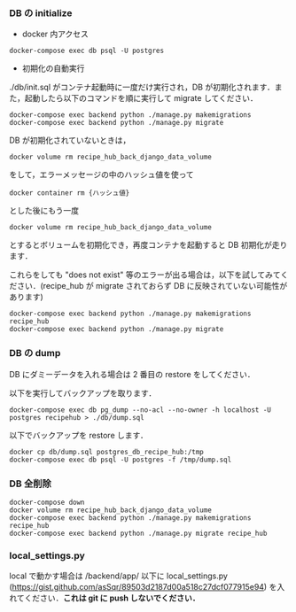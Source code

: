 ### DB の initialize

- docker 内アクセス

```
docker-compose exec db psql -U postgres
```

- 初期化の自動実行

./db/init.sql がコンテナ起動時に一度だけ実行され，DB が初期化されます．また，起動したら以下のコマンドを順に実行して migrate してください．

```
docker-compose exec backend python ./manage.py makemigrations
docker-compose exec backend python ./manage.py migrate
```

DB が初期化されていないときは，

```
docker volume rm recipe_hub_back_django_data_volume
```

をして，エラーメッセージの中のハッシュ値を使って

```
docker container rm {ハッシュ値}
```

とした後にもう一度

```
docker volume rm recipe_hub_back_django_data_volume
```

とするとボリュームを初期化でき，再度コンテナを起動すると DB 初期化が走ります．

これらをしても "does not exist" 等のエラーが出る場合は，以下を試してみてください．(recipe_hub が migrate されておらず DB に反映されていない可能性があります)

```
docker-compose exec backend python ./manage.py makemigrations recipe_hub
docker-compose exec backend python ./manage.py migrate
```

### DB の dump

DB にダミーデータを入れる場合は 2 番目の restore をしてください．

以下を実行してバックアップを取ります．

```
docker-compose exec db pg_dump --no-acl --no-owner -h localhost -U postgres recipehub > ./db/dump.sql
```

以下でバックアップを restore します．

```
docker cp db/dump.sql postgres_db_recipe_hub:/tmp
docker-compose exec db psql -U postgres -f /tmp/dump.sql
```

### DB 全削除

```
docker-compose down
docker volume rm recipe_hub_back_django_data_volume
docker-compose exec backend python ./manage.py makemigrations recipe_hub
docker-compose exec backend python ./manage.py migrate recipe_hub
```

### local_settings.py

local で動かす場合は /backend/app/ 以下に local_settings.py (https://gist.github.com/asSqr/89503d2187d00a518c27dcf077915e94) を入れてください．**これは git に push しないでください．**